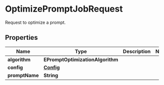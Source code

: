 

# OptimizePromptJobRequest

Request to optimize a prompt.

## Properties

| Name | Type | Description | Notes |
|------------ | ------------- | ------------- | -------------|
|**algorithm** | **EPromptOptimizationAlgorithm** |  |  |
|**config** | [**Config**](Config.md) |  |  |
|**promptName** | **String** |  |  |



